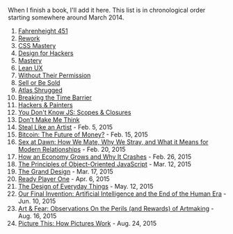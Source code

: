 When I finish a book, I'll add it here. This list is in chronological order starting somewhere around March 2014.

1. [Fahrenheight 451](http://www.amazon.com/Fahrenheit-451-Novel-Ray-Bradbury/dp/1451673310)
2. [Rework](http://www.amazon.com/Rework-Jason-Fried/dp/0307463745/ref=sr_1_1?s=books&ie=UTF8&qid=1423790104&sr=1-1&keywords=rework)
3. [CSS Mastery](http://www.amazon.com/CSS-Mastery-Advanced-Standards-Solutions/dp/1430223979/ref=sr_1_1?s=books&ie=UTF8&qid=1423790113&sr=1-1&keywords=css+mastery)
4. [Design for Hackers](http://www.amazon.com/Design-Hackers-Reverse-Engineering-Beauty/dp/1119998956/ref=sr_1_1?s=books&ie=UTF8&qid=1423790122&sr=1-1&keywords=design+for+hackers)
5. [Mastery](http://www.amazon.com/Mastery-Robert-Greene/dp/014312417X/ref=sr_1_1?s=books&ie=UTF8&qid=1423790132&sr=1-1&keywords=mastery)
6. [Lean UX](http://www.amazon.com/Lean-UX-Applying-Principles-Experience/dp/1449311652/ref=sr_1_1?s=books&ie=UTF8&qid=1423790144&sr=1-1&keywords=lean+ux)
7. [Without Their Permission](http://www.amazon.com/Without-Their-Permission-Century-Managed/dp/1455520020)
8. [Sell or Be Sold](http://www.amazon.com/Sell-Be-Sold-Your-Business/dp/1608322564/ref=sr_1_1?s=books&ie=UTF8&qid=1423790160&sr=1-1&keywords=sell+or+be+sold)
9. [Atlas Shrugged](http://www.amazon.com/Atlas-Shrugged-Ayn-Rand/dp/0452011876/ref=sr_1_1?s=books&ie=UTF8&qid=1423790234&sr=1-1&keywords=atlas+shrugged)
10. [Breaking the Time Barrier](https://www.freshbooks.com/breaking-the-time-barrier)
11. [Hackers & Painters](http://www.amazon.com/Hackers-Painters-Big-Ideas-Computer/dp/1449389554/ref=sr_1_1?s=books&ie=UTF8&qid=1423790286&sr=1-1&keywords=hackers+and+painters)
12. [You Don't Know JS: Scopes & Closures](http://www.amazon.com/You-Dont-Know-JS-Closures/dp/1449335586/ref=sr_1_1?s=books&ie=UTF8&qid=1423790295&sr=1-1&keywords=scopes+and+closures)
13. [Don't Make Me Think](http://www.amazon.com/Dont-Make-Me-Think-Usability/dp/0321344758/ref=sr_1_2?s=books&ie=UTF8&qid=1423790307&sr=1-2&keywords=dont+make+me+think)
14. [Steal Like an Artist](http://www.amazon.com/Steal-Like-Artist-Things-Creative/dp/0761169253/ref=sr_1_1?s=books&ie=UTF8&qid=1423790320&sr=1-1&keywords=steal+like+an+artist) - Feb. 5, 2015
15. [Bitcoin: The Future of Money?](http://www.amazon.com/Bitcoin-Future-Money-Dominic-Frisby-ebook/dp/B00NNLWRRM/ref=sr_1_1?s=digital-text&ie=UTF8&qid=1424061544&sr=1-1&keywords=dominic+frisby) - Feb. 15, 2015
16. [Sex at Dawn: How We Mate, Why We Stray, and What it Means for Modern Relationships](http://www.amazon.com/Sex-Dawn-Stray-Modern-Relationships/dp/1491512407) - Feb. 20, 2015
17. [How an Economy Grows and Why It Crashes](http://www.amazon.com/How-Economy-Grows-Why-Crashes/dp/047052670X) - Feb. 26, 2015
18. [The Principles of Object-Oriented JavaScript](http://www.amazon.com/Principles-Object-Oriented-JavaScript-Nicholas-Zakas/dp/1593275404) - Mar. 12, 2015
19. [The Grand Design](http://www.amazon.com/The-Grand-Design-Stephen-Hawking/dp/055338466X) - Mar. 17, 2015
20. [Ready Player One](http://www.amazon.com/Ready-Player-One-A-Novel/dp/0307887448) - Apr. 6, 2015
21. [The Design of Everyday Things](http://www.amazon.com/The-Design-Everyday-Things-Expanded/dp/0465050654) - May. 12, 2015
22. [Our Final Invention: Artificial Intelligence and the End of the Human Era](http://www.amazon.com/Our-Final-Invention-Artificial-Intelligence/dp/1250058783/) - Jun. 10, 2015
23. [Art & Fear: Observations On the Perils (and Rewards) of Artmaking](http://www.amazon.com/Art-Fear-Observations-Rewards-Artmaking/dp/0961454733) - Aug. 16, 2015
24. [Picture This: How Pictures Work](http://www.amazon.com/Picture-This-How-Pictures-Work/dp/1587170302) - Aug. 24, 2015
